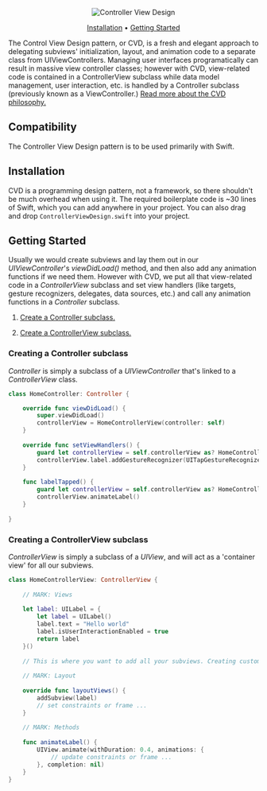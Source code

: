 <p align="center">
    <img src="https://cloud.githubusercontent.com/assets/7799382/26687289/36eba6e0-46a4-11e7-9585-0ddfd27ab358.png" alt="Controller View Design" />
</p>

<p align="center">
    <a href="#installation">Installation</a>
  • <a href="#getting-started">Getting Started</a>
</p>

The Control View Design pattern, or CVD, is a fresh and elegant approach to delegating subviews' initialization, layout, and animation code to a separate class from UIViewControllers. Managing user interfaces programatically can result in massive view controller classes; however with CVD, view-related code is contained in a ControllerView subclass while data model management, user interaction, etc. is handled by a Controller subclass (previously known as a ViewController.) [Read more about the CVD philosophy.](#creating-an-animation)

## Compatibility

The Controller View Design pattern is to be used primarily with Swift. 

## Installation

CVD is a programming design pattern, not a framework, so there shouldn't be much overhead when using it. The required boilerplate code is ~30 lines of Swift, which you can add anywhere in your project. You can also drag and drop `ControllerViewDesign.swift` into your project.

## Getting Started
Usually we would create subviews and lay them out in our *UIViewController*'s *viewDidLoad()* method, and then also add any animation functions if we need them. However with CVD, we put all that view-related code in a *ControllerView* subclass and set view handlers (like targets, gesture recognizers, delegates, data sources, etc.) and call any animation functions in a *Controller* subclass.

1. [Create a Controller subclass.](#creating-a-controller-subclass)

2. [Create a ControllerView subclass.](#creating-a-controllerview-subclass)

### Creating a Controller subclass
*Controller* is simply a subclass of a *UIViewController* that's linked to a *ControllerView* class.
```swift
class HomeController: Controller {

    override func viewDidLoad() {
        super.viewDidLoad()
        controllerView = HomeControllerView(controller: self)
    }
    
    override func setViewHandlers() {
        guard let controllerView = self.controllerView as? HomeControllerView else { fatalError("Controller view has not been set") }
        controllerView.label.addGestureRecognizer(UITapGestureRecognizer(target: self, action: #selector(labelTapped)))
    }
    
    func labelTapped() {
        guard let controllerView = self.controllerView as? HomeControllerView else { fatalError("Controller view has not been set") }
        controllerView.animateLabel()
    }
    
}
```

### Creating a ControllerView subclass
*ControllerView* is simply a subclass of a *UIView*, and will act as a 'container view' for all our subviews.
```swift
class HomeControllerView: ControllerView {
    
    // MARK: Views
    
    let label: UILabel = {
        let label = UILabel()
        label.text = "Hello world"
        label.isUserInteractionEnabled = true
        return label
    }()
    
    // This is where you want to add all your subviews. Creating custom views as computed objects is much faster and easier than creating custom subclasses for these views.
    
    // MARK: Layout
    
    override func layoutViews() {
        addSubview(label)
        // set constraints or frame ...
    }
    
    // MARK: Methods
    
    func animateLabel() {
        UIView.animate(withDuration: 0.4, animations: { 
            // update constraints or frame ...
        }, completion: nil)
    }
}
```
